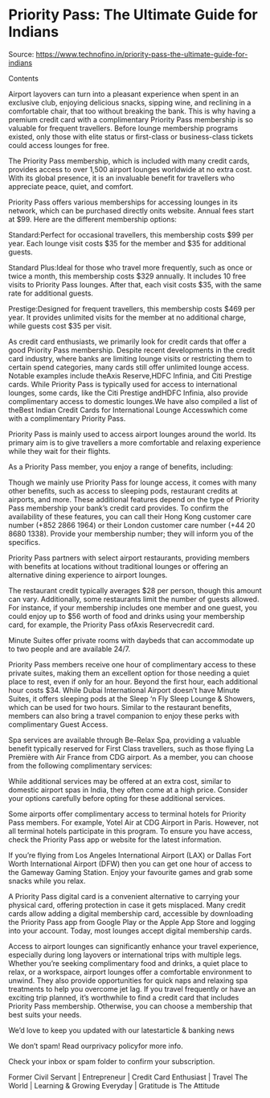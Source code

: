 # Priority Pass: The Ultimate Guide for Indians

Source: https://www.technofino.in/priority-pass-the-ultimate-guide-for-indians

Contents

Airport layovers can turn into a pleasant experience when spent in an exclusive club, enjoying delicious snacks, sipping wine, and reclining in a comfortable chair, that too without breaking the bank. This is why having a premium credit card with a complimentary Priority Pass membership is so valuable for frequent travellers. Before lounge membership programs existed, only those with elite status or first-class or business-class tickets could access lounges for free.

The Priority Pass membership, which is included with many credit cards, provides access to over 1,500 airport lounges worldwide at no extra cost. With its global presence, it is an invaluable benefit for travellers who appreciate peace, quiet, and comfort.

Priority Pass offers various memberships for accessing lounges in its network, which can be purchased directly onits website. Annual fees start at $99. Here are the different membership options:

Standard:Perfect for occasional travellers, this membership costs $99 per year. Each lounge visit costs $35 for the member and $35 for additional guests.

Standard Plus:Ideal for those who travel more frequently, such as once or twice a month, this membership costs $329 annually. It includes 10 free visits to Priority Pass lounges. After that, each visit costs $35, with the same rate for additional guests.

Prestige:Designed for frequent travellers, this membership costs $469 per year. It provides unlimited visits for the member at no additional charge, while guests cost $35 per visit.

As credit card enthusiasts, we primarily look for credit cards that offer a good Priority Pass membership. Despite recent developments in the credit card industry, where banks are limiting lounge visits or restricting them to certain spend categories, many cards still offer unlimited lounge access. Notable examples include theAxis Reserve,HDFC Infinia, and Citi Prestige cards. While Priority Pass is typically used for access to international lounges, some cards, like the Citi Prestige andHDFC Infinia, also provide complimentary access to domestic lounges.We have also compiled a list of theBest Indian Credit Cards for International Lounge Accesswhich come with a complimentary Priority Pass.

Priority Pass is mainly used to access airport lounges around the world. Its primary aim is to give travellers a more comfortable and relaxing experience while they wait for their flights.

As a Priority Pass member, you enjoy a range of benefits, including:

Though we mainly use Priority Pass for lounge access, it comes with many other benefits, such as access to sleeping pods, restaurant credits at airports, and more. These additional features depend on the type of Priority Pass membership your bank’s credit card provides. To confirm the availability of these features, you can call their Hong Kong customer care number (+852 2866 1964) or their London customer care number (+44 20 8680 1338). Provide your membership number; they will inform you of the specifics.

Priority Pass partners with select airport restaurants, providing members with benefits at locations without traditional lounges or offering an alternative dining experience to airport lounges.

The restaurant credit typically averages $28 per person, though this amount can vary. Additionally, some restaurants limit the number of guests allowed. For instance, if your membership includes one member and one guest, you could enjoy up to $56 worth of food and drinks using your membership card, for example, the Priority Pass ofAxis Reservecredit card.

Minute Suites offer private rooms with daybeds that can accommodate up to two people and are available 24/7.

Priority Pass members receive one hour of complimentary access to these private suites, making them an excellent option for those needing a quiet place to rest, even if only for an hour. Beyond the first hour, each additional hour costs $34. While Dubai International Airport doesn’t have Minute Suites, it offers sleeping pods at the Sleep ‘n Fly Sleep Lounge & Showers, which can be used for two hours. Similar to the restaurant benefits, members can also bring a travel companion to enjoy these perks with complimentary Guest Access.

Spa services are available through Be-Relax Spa, providing a valuable benefit typically reserved for First Class travellers, such as those flying La Première with Air France from CDG airport. As a member, you can choose from the following complimentary services:

While additional services may be offered at an extra cost, similar to domestic airport spas in India, they often come at a high price. Consider your options carefully before opting for these additional services.

Some airports offer complimentary access to terminal hotels for Priority Pass members. For example, Yotel Air at CDG Airport in Paris. However, not all terminal hotels participate in this program. To ensure you have access, check the Priority Pass app or website for the latest information.

If you’re flying from Los Angeles International Airport (LAX) or Dallas Fort Worth International Airport (DFW) then you can get one hour of access to the Gameway Gaming Station. Enjoy your favourite games and grab some snacks while you relax.

A Priority Pass digital card is a convenient alternative to carrying your physical card, offering protection in case it gets misplaced. Many credit cards allow adding a digital membership card, accessible by downloading the Priority Pass app from Google Play or the Apple App Store and logging into your account. Today, most lounges accept digital membership cards.

Access to airport lounges can significantly enhance your travel experience, especially during long layovers or international trips with multiple legs. Whether you’re seeking complimentary food and drinks, a quiet place to relax, or a workspace, airport lounges offer a comfortable environment to unwind. They also provide opportunities for quick naps and relaxing spa treatments to help you overcome jet lag. If you travel frequently or have an exciting trip planned, it’s worthwhile to find a credit card that includes Priority Pass membership. Otherwise, you can choose a membership that best suits your needs.

We’d love to keep you updated with our latestarticle & banking news

We don’t spam! Read ourprivacy policyfor more info.

Check your inbox or spam folder to confirm your subscription.

Former Civil Servant | Entrepreneur | Credit Card Enthusiast | Travel The World | Learning & Growing Everyday | Gratitude is The Attitude